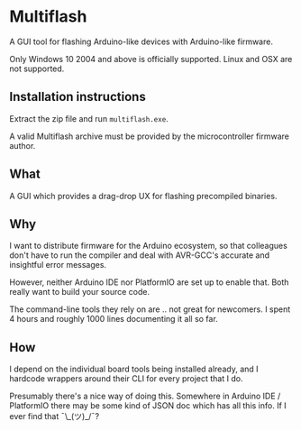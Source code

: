 ﻿# Multiflash

A GUI tool for flashing Arduino-like devices with Arduino-like firmware.

Only Windows 10 2004 and above is officially supported. Linux and OSX are not supported.

## Installation instructions

Extract the zip file and run `multiflash.exe`.

A valid Multiflash archive must be provided by the microcontroller firmware author.

## What

A GUI which provides a drag-drop UX for flashing precompiled binaries.

## Why

I want to distribute firmware for the Arduino ecosystem, so that colleagues don't have to run the compiler and deal with AVR-GCC's accurate and insightful error messages.

However, neither Arduino IDE nor PlatformIO are set up to enable that. Both really want to build your source code.

The command-line tools they rely on are .. not great for newcomers. I spent 4 hours and roughly 1000 lines documenting it all so far.

## How

I depend on the individual board tools being installed already, and I hardcode wrappers around their CLI for every project that I do.

Presumably there's a nice way of doing this. Somewhere in Arduino IDE / PlatformIO there may be some kind of JSON doc which has all this info.
If I ever find that ¯\\\_(ツ)\_/¯?


